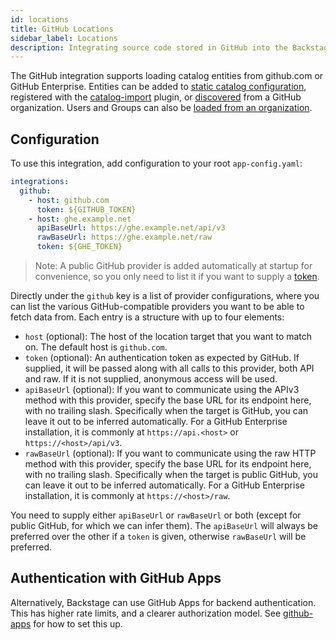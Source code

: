 ```yaml
---
id: locations
title: GitHub Locations
sidebar_label: Locations
description: Integrating source code stored in GitHub into the Backstage catalog
---
```


The GitHub integration supports loading catalog entities from github.com or
GitHub Enterprise. Entities can be added to
[static catalog configuration](../../features/software-catalog/configuration.md),
registered with the
[catalog-import](https://github.com/backstage/backstage/tree/master/plugins/catalog-import)
plugin, or [discovered](discovery.md) from a GitHub organization. Users and
Groups can also be [loaded from an organization](org.md).

## Configuration

To use this integration, add configuration to your root `app-config.yaml`:

```yaml
integrations:
  github:
    - host: github.com
      token: ${GITHUB_TOKEN}
    - host: ghe.example.net
      apiBaseUrl: https://ghe.example.net/api/v3
      rawBaseUrl: https://ghe.example.net/raw
      token: ${GHE_TOKEN}
```

> Note: A public GitHub provider is added automatically at startup for
> convenience, so you only need to list it if you want to supply a
> [token](https://docs.github.com/en/github/authenticating-to-github/creating-a-personal-access-token).

Directly under the `github` key is a list of provider configurations, where you
can list the various GitHub-compatible providers you want to be able to fetch
data from. Each entry is a structure with up to four elements:

- `host` (optional): The host of the location target that you want to match on.
  The default host is `github.com`.
- `token` (optional): An authentication token as expected by GitHub. If
  supplied, it will be passed along with all calls to this provider, both API
  and raw. If it is not supplied, anonymous access will be used.
- `apiBaseUrl` (optional): If you want to communicate using the APIv3 method
  with this provider, specify the base URL for its endpoint here, with no
  trailing slash. Specifically when the target is GitHub, you can leave it out
  to be inferred automatically. For a GitHub Enterprise installation, it is
  commonly at `https://api.<host>` or `https://<host>/api/v3`.
- `rawBaseUrl` (optional): If you want to communicate using the raw HTTP method
  with this provider, specify the base URL for its endpoint here, with no
  trailing slash. Specifically when the target is public GitHub, you can leave
  it out to be inferred automatically. For a GitHub Enterprise installation, it
  is commonly at `https://<host>/raw`.

You need to supply either `apiBaseUrl` or `rawBaseUrl` or both (except for
public GitHub, for which we can infer them). The `apiBaseUrl` will always be
preferred over the other if a `token` is given, otherwise `rawBaseUrl` will be
preferred.

## Authentication with GitHub Apps

Alternatively, Backstage can use GitHub Apps for backend authentication. This
has higher rate limits, and a clearer authorization model. See [github-apps] for
how to set this up.

[github-apps]: ../../plugins/github-apps.md
